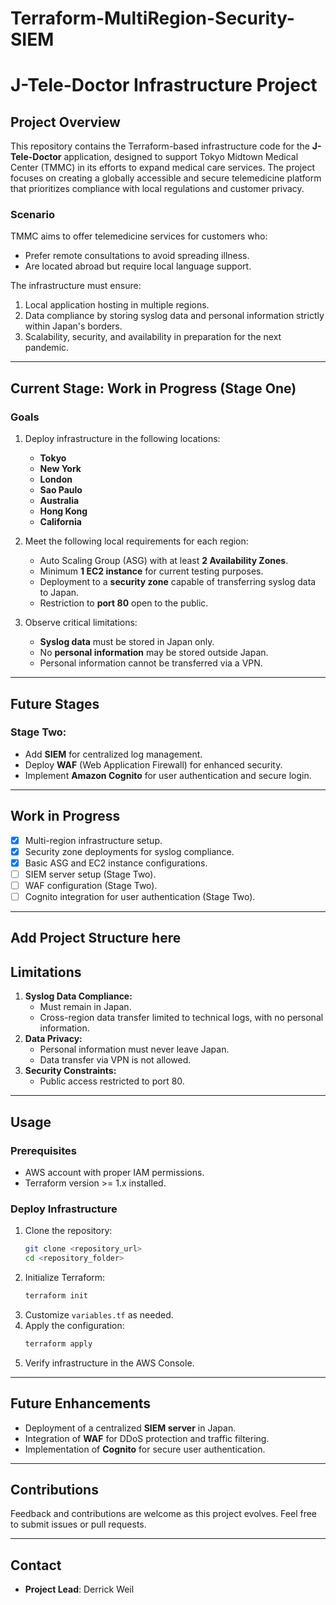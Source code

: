# Terraform-MultiRegion-Security-SIEM
# **J-Tele-Doctor Infrastructure Project**

## **Project Overview**
This repository contains the Terraform-based infrastructure code for the **J-Tele-Doctor** application, designed to support Tokyo Midtown Medical Center (TMMC) in its efforts to expand medical care services. The project focuses on creating a globally accessible and secure telemedicine platform that prioritizes compliance with local regulations and customer privacy.

### **Scenario**
TMMC aims to offer telemedicine services for customers who:
- Prefer remote consultations to avoid spreading illness.
- Are located abroad but require local language support.

The infrastructure must ensure:
1. Local application hosting in multiple regions.
2. Data compliance by storing syslog data and personal information strictly within Japan's borders.
3. Scalability, security, and availability in preparation for the next pandemic.

---

## **Current Stage: Work in Progress (Stage One)**

### **Goals**
1. Deploy infrastructure in the following locations:
   - **Tokyo**
   - **New York**
   - **London**
   - **Sao Paulo**
   - **Australia**
   - **Hong Kong**
   - **California**

2. Meet the following local requirements for each region:
   - Auto Scaling Group (ASG) with at least **2 Availability Zones**.
   - Minimum **1 EC2 instance** for current testing purposes.
   - Deployment to a **security zone** capable of transferring syslog data to Japan.
   - Restriction to **port 80** open to the public.

3. Observe critical limitations:
   - **Syslog data** must be stored in Japan only.
   - No **personal information** may be stored outside Japan.
   - Personal information cannot be transferred via a VPN.

---

## **Future Stages**
### **Stage Two:**
- Add **SIEM** for centralized log management.
- Deploy **WAF** (Web Application Firewall) for enhanced security.
- Implement **Amazon Cognito** for user authentication and secure login.

---

## **Work in Progress**
- [x] Multi-region infrastructure setup.
- [x] Security zone deployments for syslog compliance.
- [x] Basic ASG and EC2 instance configurations.
- [ ] SIEM server setup (Stage Two).
- [ ] WAF configuration (Stage Two).
- [ ] Cognito integration for user authentication (Stage Two).

---

Add Project Structure here
---

## **Limitations**
1. **Syslog Data Compliance:**
   - Must remain in Japan.
   - Cross-region data transfer limited to technical logs, with no personal information.
2. **Data Privacy:**
   - Personal information must never leave Japan.
   - Data transfer via VPN is not allowed.
3. **Security Constraints:**
   - Public access restricted to port 80.

---

## **Usage**
### **Prerequisites**
- AWS account with proper IAM permissions.
- Terraform version >= 1.x installed.

### **Deploy Infrastructure**
1. Clone the repository:
   ```bash
   git clone <repository_url>
   cd <repository_folder>
   ```
2. Initialize Terraform:
   ```bash
   terraform init
   ```
3. Customize `variables.tf` as needed.
4. Apply the configuration:
   ```bash
   terraform apply
   ```
5. Verify infrastructure in the AWS Console.

---

## **Future Enhancements**
- Deployment of a centralized **SIEM server** in Japan.
- Integration of **WAF** for DDoS protection and traffic filtering.
- Implementation of **Cognito** for secure user authentication.

---

## **Contributions**
Feedback and contributions are welcome as this project evolves. Feel free to submit issues or pull requests.

---

## **Contact**
- **Project Lead**: Derrick Weil  
